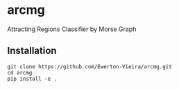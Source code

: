 # arcmg
Attracting Regions Classifier by Morse Graph

## Installation
```
git clone https://github.com/Ewerton-Vieira/arcmg.git
cd arcmg
pip install -e .
```
